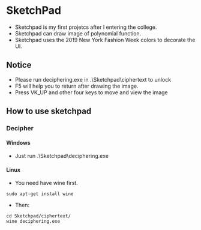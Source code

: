 # SketchPad
* Sketchpad is my first projetcs after I entering the college.
* Sketchpad can draw image of polynomial function.
* Sketchpad uses the 2019 New York Fashion Week colors to decorate the UI.
## Notice
* Please run deciphering.exe in .\Sketchpad\ciphertext to unlock
* F5 will help you to return after drawing the image.
* Press VK_UP and other four keys to move and view the image
## How to use sketchpad
### Decipher
#### Windows
* Just run .\Sketchpad\deciphering.exe
#### Linux
* You need have wine first.
```
sudo apt-get install wine
```
* Then:
```
cd Sketchpad/ciphertext/
wine deciphering.exe
```
